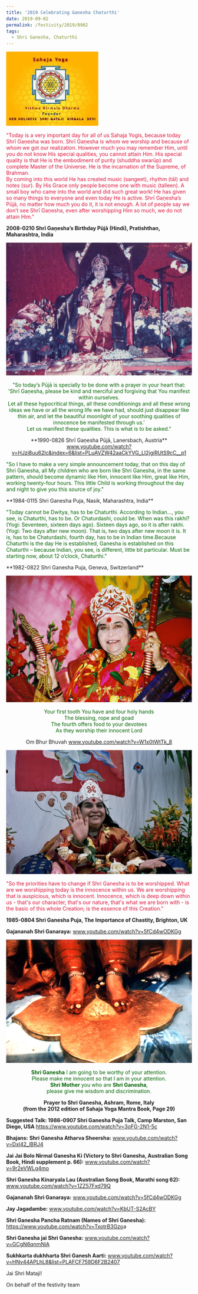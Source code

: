 ```yaml
---
title: '2019 Celebrating Ganesha Chaturthi'
date: 2019-09-02
permalink: /festivity/2019/0902
tags:
  - Shri Ganesha, Chaturthi
---
```


![PICTURE 1](/images/image1.png)

<p style="color:Crimson;">
"Today is a very important day for all of us Sahaja Yogis, because today Shrī Gaṇesha was born. Shrī Gaṇesha is whom we worship and because of whom we got our realization. However much you may remember Him, until you do not know His special qualities, you cannot attain Him. His special quality is that He is the embodiment of purity (shuddha swarūp) and complete Master of the Universe. He is the incarnation of the Supreme, of Brahman.<br>
By coming into this world He has created music (sangeet), rhythm (tāl) and notes (sur). By His Grace only people become one with music (talleen). A small boy who came into the world and did such great work! He has given so many things to everyone and even today He is active. Shrī Gaṇesha’s Pūjā, no matter how much you do it, it is not enough. A lot of people say we don’t see Shrī Gaṇesha, even after worshipping Him so much, we do not attain Him."<br>
</p>
<b>2008-0210 Shrī Gaṇesha’s Birthday Pūjā (Hindi), Pratishthan, Maharashtra, India</b>

![PICTURE 40](/images/image40.png)

<p style="color:DarkGreen; text-align:center;">
"So today’s Pūjā is specially to be done with a prayer in your heart that:<br>
'Shrī Gaṇesha, please be kind and merciful and forgiving that You manifest within ourselves.<br>
Let all these hypocritical things, all these conditionings and all these wrong ideas we have or all the wrong life we have had, should just disappear like thin air, and let the beautiful moonlight of your soothing qualities of innocence be manifested through us.'<br>
Let us manifest these qualities. This is what is to be asked."<br>
</p>
<p style="text-align:center;">**1990-0826 Shrī Gaṇesha Pūjā, Lanersbach, Austria**
<a href="www.youtube.com/watch?v=HJzi8uu62lc&index=6&list=PLuAVZW42aaCkYVG_Ll2jgiRUtS9cC__p1">www.youtube.com/watch?v=HJzi8uu62lc&index=6&list=PLuAVZW42aaCkYVG_Ll2jgiRUtS9cC__p1</a>
</p>

<p style="color:DarkGreen; text-align:left;">
"So I have to make a very simple announcement today, that on this day of Shri Ganesha, all My children who are born like Shri Ganesha, in the same pattern, should become dynamic like Him, innocent like Him, great like Him, working twenty-four hours. This little Child is working throughout the day and night to give you this source of joy."	
</p>
**1984-0115 Shri Ganesha Puja, Nasik, Maharashtra, India**

<p style="color:DarkGreen; text-align:left;">
"Today cannot be Dwitya, has to be Chaturthi. According to Indian…, you see, is Chaturthi, has to be. Or Chaturdashi, could be. When was this rakhi? (Yogi: Seventeen, sixteen days ago). Sixteen days ago, so it is after rakhi. (Yogi: Two days after new moon). That is, two days after new moon it is. It is, has to be Chaturdashi, fourth day, has to be in Indian time.Because Chaturthi is the day He is established, Ganesha is established on this Chaturthi – because Indian, you see, is different, little bit particular. Must be starting now, about 12 o’clock, Chaturthi."	
</p>
**1982-0822 Shri Ganesha Puja, Geneva, Switzerland**

![PICTURE 41](/images/image41.png)

<p style="color:DarkGreen; text-align:center;">
Your first tooth You have and four holy hands<br>
The blessing, rope and goad<br>
The fourth offers food to your devotees<br>
As they worship their innocent Lord<br>
</p>
<p style="text-align:center;"> Om Bhur Bhuvah
<a href="www.youtube.com/watch?v=W1x0tWtTk_8">www.youtube.com/watch?v=W1x0tWtTk_8</a>
</p>

![PICTURE 42](/images/image42.png)

<p style="color:Crimson;">
"So the priorities have to change if Shri Ganesha is to be worshipped. What are we worshipping today is the innocence within us. We are worshipping that is auspicious, which is innocent. Innocence, which is deep down within us - that's our character, that's our nature, that's what we are born with - is the basic of this whole Creation; is the essence of this Creation."<br>
</p>
<b>1985-0804 Shri Ganesha Puja, The Importance of Chastity, Brighton, UK</b>


<b>Gajananah Shri Ganaraya:</b> <a href="www.youtube.com/watch?v=5fCd4wODKGg">www.youtube.com/watch?v=5fCd4wODKGg</a>

![PICTURE 43](/images/image43.png)

<p style="color:DarkGreen; text-align:center;">
<b>Shri Ganesha</b> I am going to be worthy of your attention.<br>
Please make me innocent so that I am in your attention.<br>
<b>Shri Mother</b> you who are <b>Shri Ganesha</b>,<br>
please give me wisdom and discrimination.<br>
</p>
<p style="text-align:center;">
<b>Prayer to Shri Ganesha, Ashram, Rome, Italy<br>
(from the 2012 edition of Sahaja Yoga Mantra Book, Page 29)</b></p>


<b>Suggested Talk: 1986-0907 Shri Ganesha Puja Talk, Camp Marston, San Diego, USA</b>
<a href="https://www.youtube.com/watch?v=3oFG-2N1-5c">https://www.youtube.com/watch?v=3oFG-2N1-5c</a>

<b>Bhajans:</b>
<b>Shri Ganesha Atharva Sheersha:</b> <a href="www.youtube.com/watch?v=Dxl42_lBRJ4">www.youtube.com/watch?v=Dxl42_lBRJ4</a>

<b>Jai Jai Bolo Nirmal Ganesha Ki (Victory to Shri Ganesha, Australian Song Book, Hindi supplement p. 66):</b> <a href="www.youtube.com/watch?v=9r2eVWLg4mo">www.youtube.com/watch?v=9r2eVWLg4mo</a>

<b>Shri Ganesha Kinaryala Lau (Australian Song Book, Marathi song 62):</b> <a href="www.youtube.com/watch?v=1ZZ57Fxd79Q">www.youtube.com/watch?v=1ZZ57Fxd79Q</a>

<b>Gajananah Shri Ganaraya:</b> <a href="www.youtube.com/watch?v=5fCd4wODKGg">www.youtube.com/watch?v=5fCd4wODKGg</a>

<b>Jay Jagadambe:</b> <a href="www.youtube.com/watch?v=KbUT-S2AcBY">www.youtube.com/watch?v=KbUT-S2AcBY</a>

<b>Shri Ganesha Pancha Ratnam (Names of Shri Ganesha):</b> <a href="https://www.youtube.com/watch?v=TxotrB3Gzo">https://www.youtube.com/watch?v=TxotrB3Gzo</a>a

<b>Shri Ganesha jai Shri Ganesha:</b> <a href="www.youtube.com/watch?v=GCgN6qnmNiA">www.youtube.com/watch?v=GCgN6qnmNiA</a>

<b>Sukhkarta dukhharta Shri Ganesh Aarti:</b> <a href="www.youtube.com/watch?v=HNv44APLhL8&list=PLAFCF759D6F2B2407">www.youtube.com/watch?v=HNv44APLhL8&list=PLAFCF759D6F2B2407</a>

Jai Shri Mataji!

On behalf of the festivity team